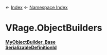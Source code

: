 ← [Index](Api-Index) ← [Namespace Index](Namespace-Index)

# VRage.ObjectBuilders

**[MyObjectBuilder_Base](VRage.ObjectBuilders.MyObjectBuilder_Base)**  
**[SerializableDefinitionId](VRage.ObjectBuilders.SerializableDefinitionId)**

